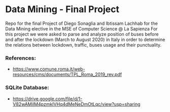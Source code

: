# Data Mining - Final Project
Repo for the final Project of Diego Sonaglia and Ibtissam Lachhab for the Data Mining elective in the MSE of Computer Science @ La Sapienza
For this project we were asked to parse and analyze position of buses before and after the lockdown (March to August 2020) in Italy in order to determine the relations between lockdown, traffic, buses usage and their punctuality.
### References: 
- https://www.comune.roma.it/web-resources/cms/documents/TPL_Roma_2019_rev.pdf
### SQLite Database:
- https://drive.google.com/file/d/1-V82wAMiIM4pzmkIVHq4dMeNeDmOtLqc/view?usp=sharing
